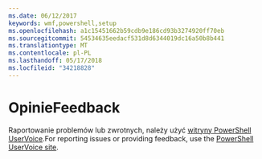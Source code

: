 ```yaml
---
ms.date: 06/12/2017
keywords: wmf,powershell,setup
ms.openlocfilehash: a1c15451662b59cdb9e186cd93b3274920ff70eb
ms.sourcegitcommit: 54534635eedacf531d8d6344019dc16a50b8b441
ms.translationtype: MT
ms.contentlocale: pl-PL
ms.lasthandoff: 05/17/2018
ms.locfileid: "34218828"
---
```

# <a name="feedback"></a><span data-ttu-id="9685d-102">Opinie</span><span class="sxs-lookup"><span data-stu-id="9685d-102">Feedback</span></span>
<span data-ttu-id="9685d-103">Raportowanie problemów lub zwrotnych, należy użyć [witryny PowerShell UserVoice](http://windowsserver.uservoice.com/forums/301869-powershell).</span><span class="sxs-lookup"><span data-stu-id="9685d-103">For reporting issues or providing feedback, use the [PowerShell UserVoice site](http://windowsserver.uservoice.com/forums/301869-powershell).</span></span>
